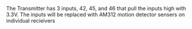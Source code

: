 The Transmitter has 3 inputs, 42, 45, and 46 that pull the inputs high with 3.3V. The inputs will be replaced with AM312 motion detector sensers on individual recieivers
